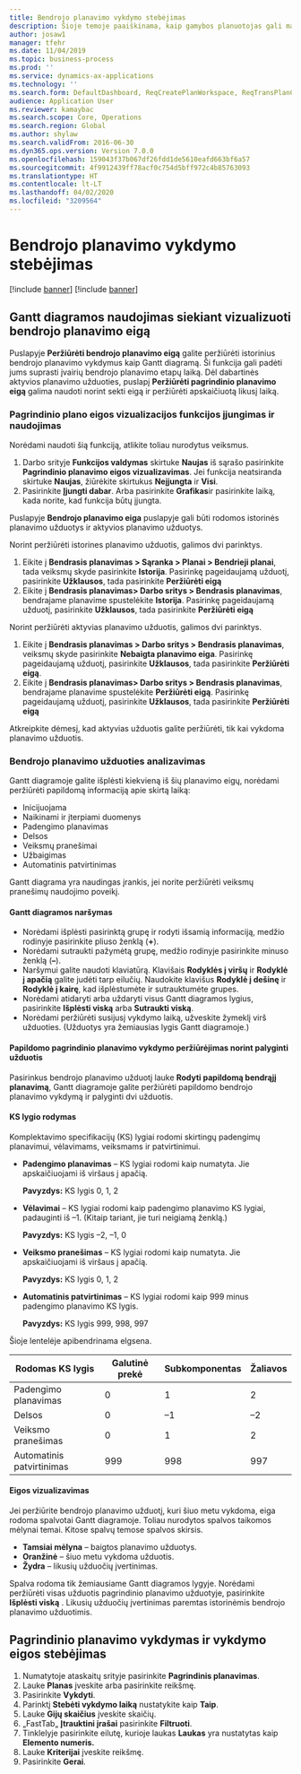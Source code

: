 ```yaml
---
title: Bendrojo planavimo vykdymo stebėjimas
description: Šioje temoje paaiškinama, kaip gamybos planuotojas gali matyti, ar vyksta bendrasis planavimas.
author: josaw1
manager: tfehr
ms.date: 11/04/2019
ms.topic: business-process
ms.prod: ''
ms.service: dynamics-ax-applications
ms.technology: ''
ms.search.form: DefaultDashboard, ReqCreatePlanWorkspace, ReqTransPlanCard, SysQueryForm, InventItemIdLookupSimple, ReqLog, ReqProcessTaskTrace
audience: Application User
ms.reviewer: kamaybac
ms.search.scope: Core, Operations
ms.search.region: Global
ms.author: shylaw
ms.search.validFrom: 2016-06-30
ms.dyn365.ops.version: Version 7.0.0
ms.openlocfilehash: 159043f37b067df26fdd1de5610eafd663bf6a57
ms.sourcegitcommit: 4f9912439ff78acf0c754d5bff972c4b85763093
ms.translationtype: HT
ms.contentlocale: lt-LT
ms.lasthandoff: 04/02/2020
ms.locfileid: "3209564"
---
```

# <a name="monitor-a-master-planning-run"></a>Bendrojo planavimo vykdymo stebėjimas

[!include [banner](../../includes/banner.md)]
[!include [banner](../../includes/preview-banner.md)]

## <a name="use-a-gantt-chart-to-visualize-master-planning-progress"></a>Gantt diagramos naudojimas siekiant vizualizuoti bendrojo planavimo eigą

Puslapyje **Peržiūrėti bendrojo planavimo eigą** galite peržiūrėti istorinius bendrojo planavimo vykdymus kaip Gantt diagramą. Ši funkcija gali padėti jums suprasti įvairių bendrojo planavimo etapų laiką. Dėl dabartinės aktyvios planavimo užduoties, puslapį **Peržiūrėti pagrindinio planavimo eigą** galima naudoti norint sekti eigą ir peržiūrėti apskaičiuotą likusį laiką.

### <a name="turn-on-and-use-the-master-plan-progress-visualization-feature"></a>Pagrindinio plano eigos vizualizacijos funkcijos įjungimas ir naudojimas

Norėdami naudoti šią funkciją, atlikite toliau nurodytus veiksmus.

1. Darbo srityje **Funkcijos valdymas** skirtuke **Naujas** iš sąrašo pasirinkite **Pagrindinio planavimo eigos vizualizavimas**. Jei funkcija neatsiranda skirtuke **Naujas**, žiūrėkite skirtukus **Neįjungta** ir **Visi**.
1. Pasirinkite **Įjungti dabar**. Arba pasirinkite **Grafikas**ir pasirinkite laiką, kada norite, kad funkcija būtų įjungta.

Puslapyje **Bendrojo planavimo eiga** puslapyje gali būti rodomos istorinės planavimo užduotys ir aktyvios planavimo užduotys. 

Norint peržiūrėti istorines planavimo užduotis, galimos dvi parinktys. 

1. Eikite į **Bendrasis planavimas \> Sąranka \> Planai \> Bendrieji planai**, tada veiksmų skyde pasirinkite **Istorija**. Pasirinkę pageidaujamą užduotį, pasirinkite **Užklausos**, tada pasirinkite **Peržiūrėti eigą**
1. Eikite į **Bendrasis planavimas\> Darbo sritys \> Bendrasis planavimas**, bendrajame planavime spustelėkite **Istorija**. Pasirinkę pageidaujamą užduotį, pasirinkite **Užklausos**, tada pasirinkite **Peržiūrėti eigą**

Norint peržiūrėti aktyvias planavimo užduotis, galimos dvi parinktys. 
1. Eikite į **Bendrasis planavimas \> Darbo sritys \> Bendrasis planavimas**, veiksmų skyde pasirinkite **Nebaigta planavimo eiga**. Pasirinkę pageidaujamą užduotį, pasirinkite **Užklausos**, tada pasirinkite **Peržiūrėti eigą**.
1. Eikite į **Bendrasis planavimas\> Darbo sritys \> Bendrasis planavimas**, bendrajame planavime spustelėkite **Peržiūrėti eigą**. Pasirinkę pageidaujamą užduotį, pasirinkite **Užklausos**, tada pasirinkite **Peržiūrėti eigą**

Atkreipkite dėmesį, kad aktyvias užduotis galite peržiūrėti, tik kai vykdoma planavimo užduotis.

### <a name="analyze-a-master-planning-job"></a>Bendrojo planavimo užduoties analizavimas

Gantt diagramoje galite išplėsti kiekvieną iš šių planavimo eigų, norėdami peržiūrėti papildomą informaciją apie skirtą laiką:

- Inicijuojama
- Naikinami ir įterpiami duomenys
- Padengimo planavimas
- Delsos
- Veiksmų pranešimai
- Užbaigimas
- Automatinis patvirtinimas

Gantt diagrama yra naudingas įrankis, jei norite peržiūrėti veiksmų pranešimų naudojimo poveikį.

#### <a name="navigation-in-the-gantt-chart"></a>Gantt diagramos naršymas

- Norėdami išplėsti pasirinktą grupę ir rodyti išsamią informaciją, medžio rodinyje pasirinkite pliuso ženklą (**+**).
- Norėdami sutraukti pažymėtą grupę, medžio rodinyje pasirinkite minuso ženklą (**–**).
- Naršymui galite naudoti klaviatūrą. Klavišais **Rodyklės į viršų** ir **Rodyklė į apačią** galite judėti tarp eilučių. Naudokite klavišus **Rodyklė į dešinę** ir **Rodyklė į kairę**, kad išplėstumėte ir sutrauktumėte grupes.
- Norėdami atidaryti arba uždaryti visus Gantt diagramos lygius, pasirinkite **Išplėsti viską** arba **Sutraukti viską**.
- Norėdami peržiūrėti susijusį vykdymo laiką, užveskite žymeklį virš užduoties. (Užduotys yra žemiausias lygis Gantt diagramoje.)

#### <a name="view-an-additional-master-planning-run-to-compare-jobs"></a>Papildomo pagrindinio planavimo vykdymo peržiūrėjimas norint palyginti užduotis

Pasirinkus bendrojo planavimo užduotį lauke **Rodyti papildomą bendrąjį planavimą**, Gantt diagramoje galite peržiūrėti papildomo bendrojo planavimo vykdymą ir palyginti dvi užduotis.

#### <a name="bom-level-display"></a>KS lygio rodymas

Komplektavimo specifikacijų (KS) lygiai rodomi skirtingų padengimų planavimui, vėlavimams, veiksmams ir patvirtinimui.

- **Padengimo planavimas** – KS lygiai rodomi kaip numatyta. Jie apskaičiuojami iš viršaus į apačią.

    **Pavyzdys:** KS lygis 0, 1, 2

- **Vėlavimai** – KS lygiai rodomi kaip padengimo planavimo KS lygiai, padauginti iš –1. (Kitaip tariant, jie turi neigiamą ženklą.)

    **Pavyzdys:** KS lygis –2, –1, 0

- **Veiksmo pranešimas** – KS lygiai rodomi kaip numatyta. Jie apskaičiuojami iš viršaus į apačią.

    **Pavyzdys:** KS lygis 0, 1, 2

- **Automatinis patvirtinimas** – KS lygiai rodomi kaip 999 minus padengimo planavimo KS lygis.

    **Pavyzdys:** KS lygis 999, 998, 997

Šioje lentelėje apibendrinama elgsena.

| Rodomas KS lygis | Galutinė prekė | Subkomponentas | Žaliavos |
|---|---|---|---|
| Padengimo planavimas | 0 | 1 | 2 |
| Delsos | 0 | –1 | –2 |
| Veiksmo pranešimas | 0 | 1 | 2 |
| Automatinis patvirtinimas | 999 | 998 | 997 |

#### <a name="visualize-progress"></a>Eigos vizualizavimas

Jei peržiūrite bendrojo planavimo užduotį, kuri šiuo metu vykdoma, eiga rodoma spalvotai Gantt diagramoje. Toliau nurodytos spalvos taikomos mėlynai temai. Kitose spalvų temose spalvos skirsis.

- **Tamsiai mėlyna** – baigtos planavimo užduotys.
- **Oranžinė** – šiuo metu vykdoma užduotis.
- **Žydra** – likusių užduočių įvertinimas.

Spalva rodoma tik žemiausiame Gantt diagramos lygyje. Norėdami peržiūrėti visas užduotis pagrindinio planavimo užduotyje, pasirinkite **Išplėsti viską** . Likusių užduočių įvertinimas paremtas istorinėmis bendrojo planavimo užduotimis.

## <a name="run-master-planning-and-track-processing-time"></a>Pagrindinio planavimo vykdymas ir vykdymo eigos stebėjimas

1. Numatytoje ataskaitų srityje pasirinkite **Pagrindinis planavimas**.
1. Lauke **Planas** įveskite arba pasirinkite reikšmę.
1. Pasirinkite **Vykdyti**.
1. Parinktį **Stebėti vykdymo laiką** nustatykite kaip **Taip**.
1. Lauke **Gijų skaičius** įveskite skaičių.
1. „FastTab„ **Įtrauktini įrašai** pasirinkite **Filtruoti**.
1. Tinklelyje pasirinkite eilutę, kurioje laukas **Laukas** yra nustatytas kaip **Elemento numeris.**
1. Lauke **Kriterijai** įveskite reikšmę.
1. Pasirinkite **Gerai**.
